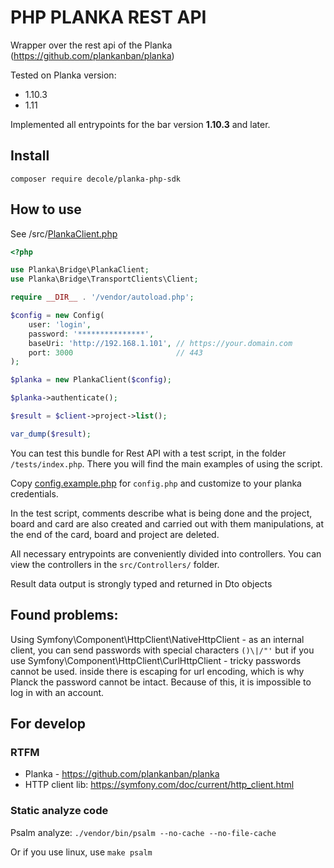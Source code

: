 # PHP PLANKA REST API

Wrapper over the rest api of the Planka (https://github.com/plankanban/planka)

Tested on Planka version: 
 - 1.10.3
 - 1.11

Implemented all entrypoints for the bar version **1.10.3** and later.


## Install

`composer require decole/planka-php-sdk`


## How to use

See /src/[PlankaClient.php](src/PlankaClient.php)

```php
<?php

use Planka\Bridge\PlankaClient;
use Planka\Bridge\TransportClients\Client;

require __DIR__ . '/vendor/autoload.php';

$config = new Config(
    user: 'login',
    password: '***************',
    baseUri: 'http://192.168.1.101', // https://your.domain.com
    port: 3000                       // 443
);

$planka = new PlankaClient($config);

$planka->authenticate();

$result = $client->project->list();

var_dump($result);
```

You can test this bundle for Rest API with a test script, in the folder `/tests/index.php`. 
There you will find the main examples of using the script.

Copy [config.example.php](tests/config.example.php) for `config.php` and customize to your
planka credentials.

In the test script, comments describe what is being done and the project, board and card are also created and carried 
out with them manipulations, at the end of the card, board and project are deleted.

All necessary entrypoints are conveniently divided into controllers. You can view the controllers 
in the `src/Controllers/` folder.

Result data output is strongly typed and returned in Dto objects


## Found problems:

Using Symfony\Component\HttpClient\NativeHttpClient - as an internal client, you can send passwords with special characters `()\|/"'`
but if you use Symfony\Component\HttpClient\CurlHttpClient - tricky passwords cannot be used. inside there is escaping for url encoding, which is why Planck
the password cannot be intact. Because of this, it is impossible to log in with an account.


## For develop

### RTFM

- Planka - https://github.com/plankanban/planka
- HTTP client lib: https://symfony.com/doc/current/http_client.html


### Static analyze code
Psalm analyze: `./vendor/bin/psalm --no-cache --no-file-cache`

Or if you use linux, use `make psalm`

